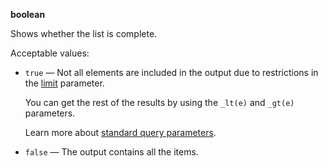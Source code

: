 **boolean**

Shows whether the list is complete.

Acceptable values:

- `true` — Not all elements are included in the output due to restrictions in the [limit](../../api/concepts/standard-query-parameters.md#limit) parameter.

  You can get the rest of the results by using the `_lt(e)` and `_gt(e)` parameters.
  
  Learn more about [standard query parameters](../../api/concepts/standard-query-parameters.md).

- `false` — The output contains all the items.